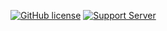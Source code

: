 [![GitHub license](https://img.shields.io/github/license/PyLav/PyLav.svg)](https://github.com/PyLav/PyLav/blob/master/LICENSE)
[![Support Server](https://img.shields.io/discord/970987707834720266)](https://discord.com/invite/Sjh2TSCYQB)
